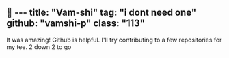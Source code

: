  ---
title: "Vam-shi"
tag: "i dont need one"
github: "vamshi-p"
class: "113"
---

It was amazing! 
Github is helpful. I'll try contributing to a few repositories for my tee.
2 down 2 to go 
